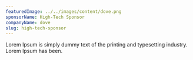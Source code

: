 ```yaml
---
featuredImage: ../../images/content/dove.png
sponsorName: High-Tech Sponsor
companyName: dove
slug: high-tech-sponsor
---
```


Lorem Ipsum is simply dummy text of the printing and typesetting industry. Lorem Ipsum has been.